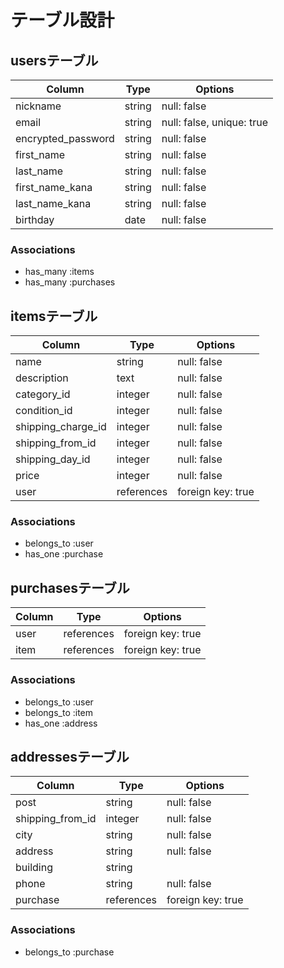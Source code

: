 # テーブル設計

## usersテーブル
| Column             | Type    | Options                   |
| ------------------ | ------- | ------------------------- |
| nickname           | string  | null: false               |
| email              | string  | null: false, unique: true |
| encrypted_password | string  | null: false               |
| first_name         | string  | null: false               |
| last_name          | string  | null: false               |
| first_name_kana    | string  | null: false               |
| last_name_kana     | string  | null: false               |
| birthday           | date    | null: false               |


### Associations

- has_many :items
- has_many :purchases

## itemsテーブル
| Column             | Type       | Options            |
| ------------------ | ---------- | ------------------ |
| name               | string     | null: false        |
| description        | text       | null: false        |
| category_id        | integer    | null: false        |
| condition_id       | integer    | null: false        |
| shipping_charge_id | integer    | null: false        |
| shipping_from_id   | integer    | null: false        |
| shipping_day_id    | integer    | null: false        |
| price              | integer    | null: false        |
| user               | references | foreign key: true  |

### Associations

- belongs_to :user
- has_one :purchase


## purchasesテーブル
| Column | Type       | Options            |
| ------ | ---------- | ------------------ |
| user   | references | foreign key: true  |
| item   | references | foreign key: true  |

### Associations

- belongs_to :user
- belongs_to :item
- has_one :address


## addressesテーブル
| Column              | Type       | Options            |
| --------------------| ---------- | ------------------ |
| post                | string     | null: false        |
| shipping_from_id    | integer    | null: false        |
| city                | string     | null: false        |
| address             | string     | null: false        |
| building            | string     |                    |
| phone               | string     | null: false        |
| purchase            | references | foreign key: true  |

### Associations

- belongs_to :purchase
